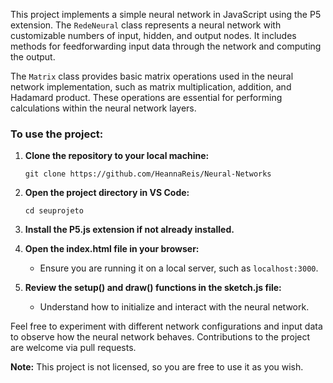 This project implements a simple neural network in JavaScript using the P5 extension. The `RedeNeural` class represents a neural network with customizable numbers of input, hidden, and output nodes. It includes methods for feedforwarding input data through the network and computing the output.

The `Matrix` class provides basic matrix operations used in the neural network implementation, such as matrix multiplication, addition, and Hadamard product. These operations are essential for performing calculations within the neural network layers.

### To use the project:
1. **Clone the repository to your local machine:**
    ```
    git clone https://github.com/HeannaReis/Neural-Networks
    ```

2. **Open the project directory in VS Code:**
    ```
    cd seuprojeto
    ```

3. **Install the P5.js extension if not already installed.**

4. **Open the index.html file in your browser:**
    - Ensure you are running it on a local server, such as `localhost:3000`.

5. **Review the setup() and draw() functions in the sketch.js file:**
    - Understand how to initialize and interact with the neural network.

Feel free to experiment with different network configurations and input data to observe how the neural network behaves. Contributions to the project are welcome via pull requests.

**Note:** This project is not licensed, so you are free to use it as you wish.
